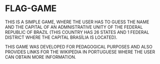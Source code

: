 # FLAG-GAME
THIS IS A SIMPLE GAME, WHERE THE USER HAS TO GUESS THE NAME AND THE CAPITAL OF AN ADMNISTRATIVE UNITY OF THE FEDERAL REPUBLIC OF BRAZIL (THIS COUNTRY HAS 26 STATES AND 1 FEDERAL DISTRICT WHERE THE CAPITAL BRASÍLIA IS LOCATED).

THIS GAME WAS DEVELOPED FOR PEDAGOGICAL PURPOSES AND ALSO PROVIDES LINKS FOR THE WIKIPEDIA IN PORTUGUESE WHERE THE USER CAN OBTAIN MORE INFORMATION.
